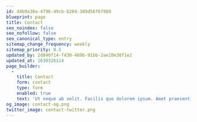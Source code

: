 ```yaml
---
id: d4b9a38a-4796-49cb-b204-309d56f6f989
blueprint: page
title: Contact
seo_noindex: false
seo_nofollow: false
seo_canonical_type: entry
sitemap_change_frequency: weekly
sitemap_priority: 0.5
updated_by: 2d840f14-f430-469b-91bb-2ae10e38f1e2
updated_at: 1630326114
page_builder:
  -
    title: Contact
    form: contact
    type: form
    enabled: true
    text: 'Ut neque ab velit. Facilis quo dolorem ipsum. Amet praesentium nisi sint ad fugit inventore. Nobis eos dolore illo cumque maxime.'
og_image: contact-og.png
twitter_image: contact-twitter.png
---
```

